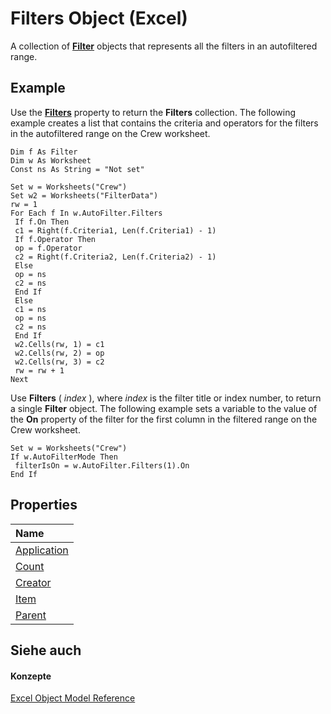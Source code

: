 
# Filters Object (Excel)

A collection of  **[Filter](950023f9-a984-01fa-aa77-947cbbff0433.md)** objects that represents all the filters in an autofiltered range.


## Example

Use the  **[Filters](4a22dcab-4d06-01a8-7811-4590cf28f506.md)** property to return the **Filters** collection. The following example creates a list that contains the criteria and operators for the filters in the autofiltered range on the Crew worksheet.


```
Dim f As Filter 
Dim w As Worksheet 
Const ns As String = "Not set" 
 
Set w = Worksheets("Crew") 
Set w2 = Worksheets("FilterData") 
rw = 1 
For Each f In w.AutoFilter.Filters 
 If f.On Then 
 c1 = Right(f.Criteria1, Len(f.Criteria1) - 1) 
 If f.Operator Then 
 op = f.Operator 
 c2 = Right(f.Criteria2, Len(f.Criteria2) - 1) 
 Else 
 op = ns 
 c2 = ns 
 End If 
 Else 
 c1 = ns 
 op = ns 
 c2 = ns 
 End If 
 w2.Cells(rw, 1) = c1 
 w2.Cells(rw, 2) = op 
 w2.Cells(rw, 3) = c2 
 rw = rw + 1 
Next
```

Use  **Filters** ( _index_ ), where _index_ is the filter title or index number, to return a single **Filter** object. The following example sets a variable to the value of the **On** property of the filter for the first column in the filtered range on the Crew worksheet.




```
Set w = Worksheets("Crew") 
If w.AutoFilterMode Then 
 filterIsOn = w.AutoFilter.Filters(1).On 
End If
```


## Properties



|**Name**|
|:-----|
|[Application](3cc9e318-4ede-d440-482a-430ca5d53893.md)|
|[Count](80e03bad-910c-611a-5d79-974bd30f7d0f.md)|
|[Creator](be1e6017-4b86-97e7-ae74-76eecd8abe30.md)|
|[Item](a24c9aeb-b253-c11a-29dc-c4a2bba86e21.md)|
|[Parent](f3f066af-8fbb-79a6-ee0b-d2e524754c7c.md)|

## Siehe auch


#### Konzepte


[Excel Object Model Reference](11ea8598-8a20-92d5-f98b-0da04263bf2c.md)